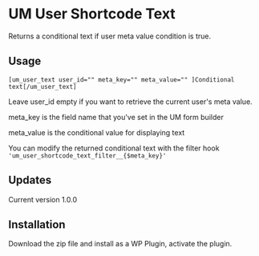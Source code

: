 # UM User Shortcode Text



Returns a conditional text if user meta value condition is true.

## Usage 
<code>[um_user_text user_id="" meta_key="" meta_value="" ]Conditional text[/um_user_text] </code>

Leave user_id empty if you want to retrieve the current user's meta value.

meta_key is the field name that you've set in the UM form builder

meta_value is the conditional value for displaying text

You can modify the returned conditional text with the filter hook <code>'um_user_shortcode_text_filter__{$meta_key}'</code>
 
## Updates

Current version 1.0.0
## Installation

Download the zip file and install as a WP Plugin, activate the plugin.
